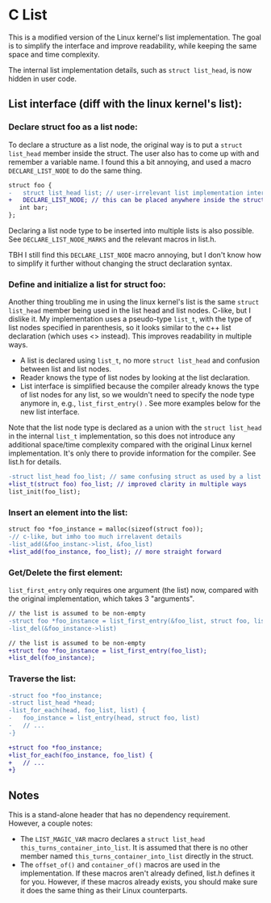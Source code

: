 # C List

This is a modified version of the Linux kernel's list implementation. The goal is to simplify the interface and improve readability, while keeping the same space and time complexity.

The internal list implementation details, such as `struct list_head`, is now hidden in user code.

## List interface (diff with the linux kernel's list):

### Declare struct foo as a list node:

To declare a structure as a list node, the original way is to put a `struct list_head` member inside the struct. The user also has to come up with and remember a variable name. I found this a bit annoying, and used a macro `DECLARE_LIST_NODE` to do the same thing.

 ```diff
struct foo {
-	struct list_head list; // user-irrelevant list implementation internals
+	DECLARE_LIST_NODE; // this can be placed anywhere inside the struct
	int bar;
};
```

Declaring a list node type to be inserted into multiple lists is also possible. See `DECLARE_LIST_NODE_MARKS` and the relevant macros in list.h.

TBH I still find this `DECLARE_LIST_NODE` macro annoying, but I don't know how to simplify it further without changing the struct declaration syntax.

### Define and initialize a list for struct foo:

Another thing troubling me in using the linux kernel's list is the same `struct list_head` member being used in the list head and list nodes. C-like, but I dislike it.
My implementation uses a pseudo-type `list_t`, with the type of list nodes specified in parenthesis, so it looks similar to the c++ list declaration (which uses <> instead). This improves readability in multiple ways.
* A list is declared using `list_t`, no more `struct list_head` and confusion between list and list nodes.
* Reader knows the type of list nodes by looking at the list declaration.
* List interface is simplified because the compiler already knows the type of list nodes for any list, so we wouldn't need to specify the node type anymore in, e.g., `list_first_entry()` . See more examples below for the new list interface.

Note that the list node type is declared as a union with the `struct list_head` in the internal `list_t` implementation, so this does not introduce any additional space/time complexity compared with the original Linux kernel implementation. It's only there to provide information for the compiler. See list.h for details.

```diff
-struct list_head foo_list; // same confusing struct as used by a list node
+list_t(struct foo) foo_list; // improved clarity in multiple ways
list_init(foo_list);
```

### Insert an element into the list:

```diff
struct foo *foo_instance = malloc(sizeof(struct foo));
-// c-like, but imho too much irrelavent details
-list_add(&foo_instanc->list, &foo_list)
+list_add(foo_instance, foo_list); // more straight forward
```

### Get/Delete the first element:

`list_first_entry` only requires one argument (the list) now, compared with the original implementation, which takes 3 "arguments".

```diff
// the list is assumed to be non-empty
-struct foo *foo_instance = list_first_entry(&foo_list, struct foo, list);
-list_del(&foo_instance->list)

// the list is assumed to be non-empty
+struct foo *foo_instance = list_first_entry(foo_list);
+list_del(foo_instance);
```

### Traverse the list:

```diff
-struct foo *foo_instance;
-struct list_head *head;
-list_for_each(head, foo_list, list) {
-	foo_instance = list_entry(head, struct foo, list)
-	// ...
-}

+struct foo *foo_instance;
+list_for_each(foo_instance, foo_list) {
+	// ...
+}
```

## Notes

This is a stand-alone header that has no dependency requirement. However, a couple notes:

* The `LIST_MAGIC_VAR` macro declares a `struct list_head this_turns_container_into_list`. It is assumed that there is no other member named `this_turns_container_into_list` directly in the struct.
* The `offset_of()` and `container_of()` macros are used in the implementation. If these macros aren't already defined, list.h defines it for you. However, if these macros already exists, you should make sure it does the same thing as their Linux counterparts.

